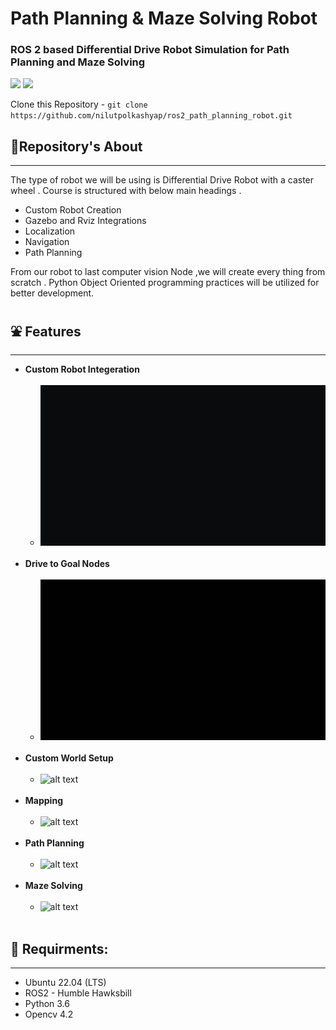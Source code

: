 # Path Planning & Maze Solving Robot
### ROS 2 based Differential Drive Robot Simulation for Path Planning and Maze Solving

<img src="https://img.shields.io/github/license/nilutpolkashyap/diff_drive_robot?style=for-the-badge">&nbsp;<img src ="https://img.shields.io/github/languages/code-size/nilutpolkashyap/diff_drive_robot?style=for-the-badge">

Clone this Repository - ``` git clone https://github.com/nilutpolkashyap/ros2_path_planning_robot.git ```

## 🤝Repository's About
---
The type of robot we will be using is Differential Drive Robot with a caster wheel . Course is structured with below main headings .
- Custom Robot Creation
- Gazebo and Rviz Integrations
- Localization
- Navigation
- Path Planning

From our robot to last computer vision Node ,we will create every thing from scratch . Python Object Oriented programming practices will be utilized for better development.

## ⛲ Features
---
* **Custom Robot Integeration**<br/><br/>
  - ![alt text](images/robot_model.gif)<br/><br/>
* **Drive to Goal Nodes**<br/><br/>
  - ![alt text](images/nodes.gif)<br/><br/>
* **Custom World Setup**<br/><br/>
  - ![alt text](images/world.gif)<br/><br/>
* **Mapping**<br/><br/>
  - ![alt text](images/mapping.gif)<br/><br/>
* **Path Planning**<br/><br/>
  - ![alt text](images/path_planning.gif)<br/><br/>
* **Maze Solving**<br/><br/>
  - ![alt text](images/maze_solving.gif)<br/><br/>


## 🧊 Requirments:
---
- Ubuntu 22.04 (LTS)
- ROS2 - Humble Hawksbill
- Python 3.6
- Opencv 4.2
